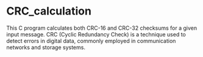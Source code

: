 # CRC_calculation
This C program calculates both CRC-16 and CRC-32 checksums for a given input message. CRC (Cyclic Redundancy Check) is a technique used to detect errors in digital data, commonly employed in communication networks and storage systems.
